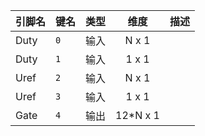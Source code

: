 <!--
DO NOT EDIT THIS FILE DIRECTLY.
This file is generated by tools/comp-docs.js.
All changes will be overwritten by regeneration.
-->

<slot class="model-pins">

| 引脚名 | 键名 | 类型 | 维度 | 描述 |
|:------ |:---- |:----:|:----:|:---- |
| Duty | `0` | 输入 | N x 1 |  |
| Duty | `1` | 输入 | 1 x 1 |  |
| Uref | `2` | 输入 | N x 1 |  |
| Uref | `3` | 输入 | 1 x 1 |  |
| Gate | `4` | 输出 | 12*N x 1 |  |

</slot>
